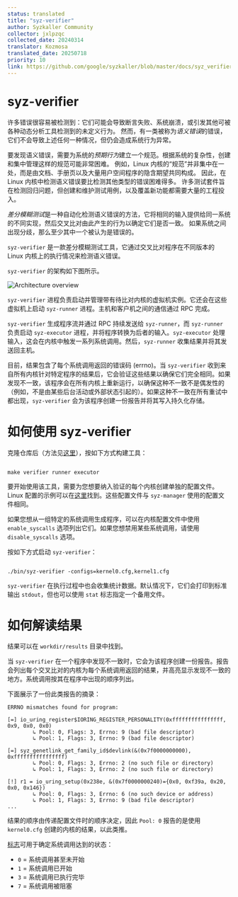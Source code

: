 ```yaml
---
status: translated
title: "syz-verifier"
author: Syzkaller Community
collector: jxlpzqc
collected_date: 20240314
translator: Kozmosa
translated_date: 20250718
priority: 10
link: https://github.com/google/syzkaller/blob/master/docs/syz_verifier.md
---
```


# syz-verifier

许多错误很容易被检测到：它们可能会导致断言失败、系统崩溃，或引发其他可被各种动态分析工具检测到的未定义行为。
然而，有一类被称为*语义错误*的错误，它们不会导致上述任何一种情况，但仍会造成系统行为异常。

要发现语义错误，需要为系统的*预期行为*建立一个规范。根据系统的复杂性，创建和集中管理这样的规范可能非常困难。
例如，Linux 内核的“规范”并非集中在一处，而是由文档、手册页以及大量用户空间程序的隐含期望共同构成。
因此，在 Linux 内核中检测语义错误要比检测其他类型的错误困难得多。
许多测试套件旨在检测回归问题，但创建和维护测试用例，以及覆盖新功能都需要大量的工程投入。

*差分模糊测试*是一种自动化检测语义错误的方法，它将相同的输入提供给同一系统的不同实现，然后交叉比对由此产生的行为以确定它们是否一致。
如果系统之间出现分歧，那么至少其中一个被认为是错误的。

`syz-verifier` 是一款差分模糊测试工具，它通过交叉比对程序在不同版本的 Linux 内核上的执行情况来检测语义错误。

`syz-verifier` 的架构如下图所示。

![Architecture overview](syz_verifier_structure.png)

`syz-verifier` 进程负责启动并管理带有待比对内核的虚拟机实例。它还会在这些虚拟机上启动 `syz-runner` 进程。主机和客户机之间的通信通过 RPC 完成。

`syz-verifier` 生成程序流并通过 RPC 持续发送给 `syz-runner`，而 `syz-runner` 负责启动 `syz-executor` 进程，并将程序转换为后者的输入。`syz-executor` 处理输入，这会在内核中触发一系列系统调用。然后，`syz-runner` 收集结果并将其发送回主机。

目前，结果包含了每个系统调用返回的错误码 (errno)。当 `syz-verifier` 收到来自所有内核针对特定程序的结果后，它会验证这些结果以确保它们完全相同。如果发现不一致，该程序会在所有内核上重新运行，以确保这种不一致不是偶发性的（例如，不是由某些后台活动或外部状态引起的）。如果这种不一致在所有重试中都出现，`syz-verifier` 会为该程序创建一份报告并将其写入持久化存储。

# 如何使用 syz-verifier

克隆仓库后（方法见[这里](/docs/linux/setup.md#go-and-syzkaller)），按如下方式构建工具：

```

make verifier runner executor

```

要开始使用该工具，需要为您想要纳入验证的每个内核创建单独的配置文件。Linux 配置的示例可以在[这里](/docs/linux/setup_ubuntu-host_qemu-vm_x86-64-kernel.md#syzkaller)找到。这些配置文件与 `syz-manager` 使用的配置文件相同。

如果您想从一组特定的系统调用生成程序，可以在内核配置文件中使用 `enable_syscalls` 选项列出它们。如果您想禁用某些系统调用，请使用 `disable_syscalls` 选项。

按如下方式启动 `syz-verifier`：
```

./bin/syz-verifier -configs=kernel0.cfg,kernel1.cfg

```

`syz-verifier` 在执行过程中也会收集统计数据。默认情况下，它们会打印到标准输出 `stdout`，但也可以使用 `stat` 标志指定一个备用文件。

# 如何解读结果

结果可以在 `workdir/results` 目录中找到。

当 `syz-verifier` 在一个程序中发现不一致时，它会为该程序创建一份报告。报告会列出每个交叉比对的内核为每个系统调用返回的结果，并高亮显示发现不一致的地方。系统调用按其在程序中出现的顺序列出。

下面展示了一份此类报告的摘录：

```
ERRNO mismatches found for program:

[=] io_uring_register$IORING_REGISTER_PERSONALITY(0xffffffffffffffff, 0x9, 0x0, 0x0)
        ↳ Pool: 0, Flags: 3, Errno: 9 (bad file descriptor)
        ↳ Pool: 1, Flags: 3, Errno: 9 (bad file descriptor)

[=] syz_genetlink_get_family_id$devlink(&(0x7f0000000000), 0xffffffffffffffff)
        ↳ Pool: 0, Flags: 3, Errno: 2 (no such file or directory)
        ↳ Pool: 1, Flags: 3, Errno: 2 (no such file or directory)

[!] r1 = io_uring_setup(0x238e, &(0x7f0000000240)={0x0, 0xf39a, 0x20, 0x0, 0x146})
        ↳ Pool: 0, Flags: 3, Errno: 6 (no such device or address)
        ↳ Pool: 1, Flags: 3, Errno: 9 (bad file descriptor)
...
```

结果的顺序由传递配置文件时的顺序决定，因此 `Pool: 0` 报告的是使用 `kernel0.cfg` 创建的内核的结果，以此类推。

[标志](/pkg/ipc/ipc.go#L82)可用于确定系统调用达到的状态：
* `0` = 系统调用甚至未开始
* `1` = 系统调用已开始
* `3` = 系统调用已执行完毕
* `7` = 系统调用被阻塞
```